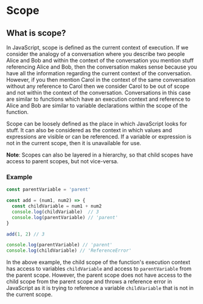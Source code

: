 # Scope

## What is scope?

In JavaScript, scope is defined as the current context of execution. If we consider the analogy of a conversation where you describe two people Alice and Bob and within the context of the conversation you mention stuff referencing Alice and Bob, then the conversation makes sense because you have all the information regarding the current context of the conversation. However, if you then mention Carol in the context of the same conversation without any reference to Carol then we consider Carol to be out of scope and not within the context of the conversation. Conversations in this case are similar to functions which have an execution context and reference to Alice and Bob are similar to variable declarations within the scope of the function. 

Scope can be loosely defined as the place in which JavaScript looks for stuff. It can also be considered as the context in which values and expressions are visible or can be referenced. If a variable or expression is not in the current scope, then it is unavailable for use. 

**Note**: Scopes can also be layered in a hierarchy, so that child scopes have access to parent scopes, but not vice-versa.

### Example

```javascript
const parentVariable = 'parent'

const add = (num1, num2) => {
  const childVariable = num1 + num2
  console.log(childVariable)  // 3
  console.log(parentVariable) // 'parent'
}

add(1, 2) // 3

console.log(parentVariable) // 'parent'
console.log(childVariable) // 'ReferenceError'
```

In the above example, the child scope of the function's execution context has access to variables `childVariable` and access to `parentVariable` from the parent scope. However, the parent scope does not have access to the child scope from the parent scope and throws a reference error in JavaScript as it is trying to reference a variable `childVariable` that is not in the current scope.